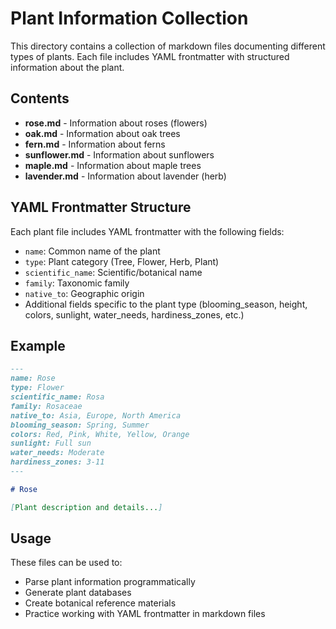 # Plant Information Collection

This directory contains a collection of markdown files documenting different types of plants. Each file includes YAML frontmatter with structured information about the plant.

## Contents

- **rose.md** - Information about roses (flowers)
- **oak.md** - Information about oak trees
- **fern.md** - Information about ferns
- **sunflower.md** - Information about sunflowers
- **maple.md** - Information about maple trees
- **lavender.md** - Information about lavender (herb)

## YAML Frontmatter Structure

Each plant file includes YAML frontmatter with the following fields:

- `name`: Common name of the plant
- `type`: Plant category (Tree, Flower, Herb, Plant)
- `scientific_name`: Scientific/botanical name
- `family`: Taxonomic family
- `native_to`: Geographic origin
- Additional fields specific to the plant type (blooming_season, height, colors, sunlight, water_needs, hardiness_zones, etc.)

## Example

```markdown
---
name: Rose
type: Flower
scientific_name: Rosa
family: Rosaceae
native_to: Asia, Europe, North America
blooming_season: Spring, Summer
colors: Red, Pink, White, Yellow, Orange
sunlight: Full sun
water_needs: Moderate
hardiness_zones: 3-11
---

# Rose

[Plant description and details...]
```

## Usage

These files can be used to:
- Parse plant information programmatically
- Generate plant databases
- Create botanical reference materials
- Practice working with YAML frontmatter in markdown files
